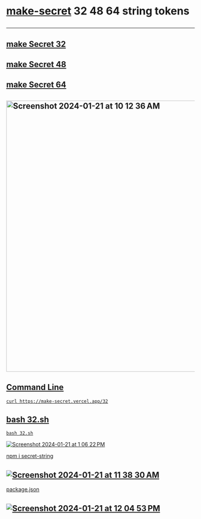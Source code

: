 #  <a href="https://make-secret.vercel.app/32">make-secret</a>&nbsp;32 48 64 string tokens<hr>

## <a href="https://make-secret.vercel.app/32">make Secret 32

## <a href="https://make-secret.vercel.app/48">make Secret 48

## <a href="https://make-secret.vercel.app/64">make Secret 64


## <img width="723" alt="Screenshot 2024-01-21 at 10 12 36 AM" src="https://github.com/sudo-self/make-secret/assets/119916323/a9e29c23-7b04-4166-9471-ee53eff2e1c0">

## Command Line

```
curl https://make-secret.vercel.app/32

```
## bash 32.sh

```
bash 32.sh

```
![Screenshot 2024-01-21 at 1 06 22 PM](https://github.com/sudo-self/make-secret/assets/119916323/8f656247-06a9-43ee-8ea3-19423aa210dc)

npm i secret-string

## ![Screenshot 2024-01-21 at 11 38 30 AM](https://github.com/sudo-self/make-secret/assets/119916323/22409ed1-f803-4d55-b195-526edfaa1577)

package.json

## ![Screenshot 2024-01-21 at 12 04 53 PM](https://github.com/sudo-self/make-secret/assets/119916323/b495c42e-ccab-4cb3-8ccc-14d4c14a5655)
